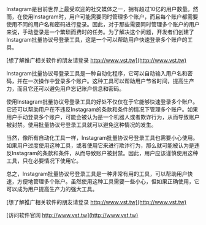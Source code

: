 Instagram是目前世界上最受欢迎的社交媒体之一，拥有超过10亿的用户数量。然而，在使用Instagram时，用户可能需要同时管理多个账户，而且每个账户都需要使用不同的用户名和密码进行登录。因此，对于那些需要同时管理多个账户的用户来说，手动登录是一个繁琐而费时的任务。为了解决这个问题，开发者们创建了Instagram批量协议号登录工具，这是一个可以帮助用户快速登录多个账户的工具。

[想了解推广相关软件的朋友请登录 http://www.vst.tw](http://www.vst.tw)

Instagram批量协议号登录工具是一种自动化程序，它可以自动输入用户名和密码，并在一次操作中登录多个账户。这种工具可以帮助用户节省时间，提高生产力，而且它还可以避免用户忘记账户信息和密码。

使用Instagram批量协议号登录工具的好处不仅仅在于它能够快速登录多个账户。它还可以帮助用户在不违反Instagram的条款和条件的情况下管理多个账户。如果用户手动登录多个账户，可能会被认为是一个机器人或者欺诈行为，从而导致账户被封禁。使用批量协议号登录工具就可以避免这种情况的发生。

当然，像所有自动化工具一样，Instagram批量协议号登录工具也需要小心使用。如果用户过度使用这种工具，或者使用它来进行欺诈行为，那么就可能被认为是违反Instagram的条款和条件，从而导致账户被封禁。因此，用户应该谨慎使用这种工具，只在必要情况下使用它。

总之，Instagram批量协议号登录工具是一种非常有用的工具，可以帮助用户快速，方便地管理多个账户。虽然使用这种工具需要一些小心，但如果正确使用，它可以成为用户提高生产力的强大工具。

[想了解推广相关软件的朋友请登录 http://www.vst.tw](http://www.vst.tw)


[访问软件官网 http://www.vst.tw](http://www.vst.tw)
